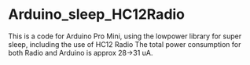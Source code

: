# Arduino_sleep_HC12Radio
This is a code for Arduino Pro Mini, using the lowpower library for super sleep, including the use of HC12 Radio
The total power consumption for both Radio and Arduino is approx 28->31 uA.
